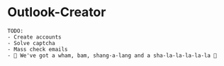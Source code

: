# Outlook-Creator
```
TODO:
- Create accounts
- Solve captcha
- Mass check emails
- 🎵 We've got a wham, bam, shang-a-lang and a sha-la-la-la-la-la 🎵
```

